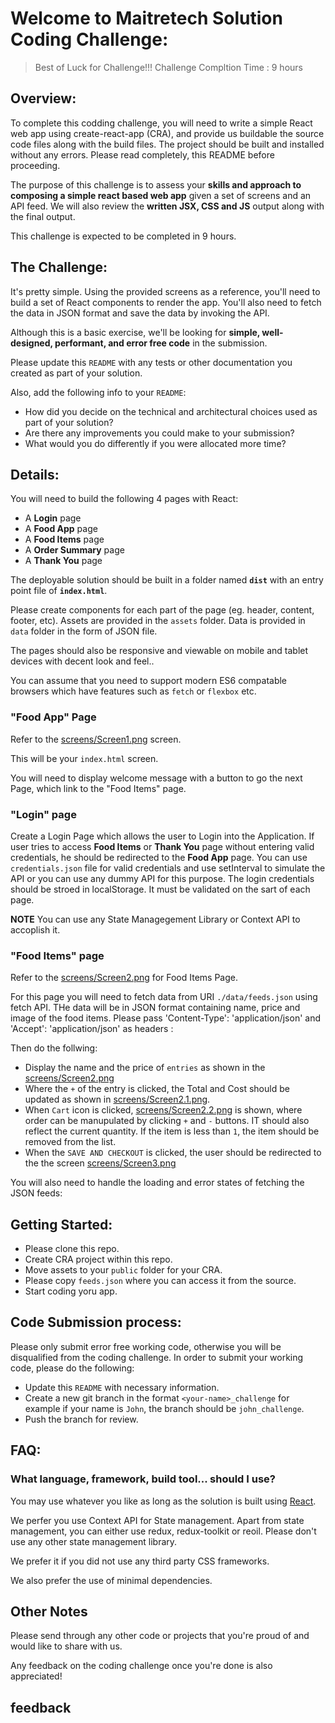 # Welcome to Maitretech Solution Coding Challenge:

> Best of Luck for Challenge!!!
> Challenge Compltion Time : 9 hours

## Overview:

To complete this codding challenge, you will need to write a simple React web app using create-react-app (CRA), and provide us buildable the source code files along with the build files. The project should be built and installed without any errors. Please read completely, this README before proceeding.

The purpose of this challenge is to assess your **skills and approach to composing a simple react based web app** given a set of screens and an API feed. We will also review the **written JSX, CSS and JS** output along with the final output.

This challenge is expected to be completed in 9 hours.

## The Challenge:

It's pretty simple. Using the provided screens as a reference, you'll need to build a set of React components to render the app. You'll also need to fetch the data in JSON format and save the data by invoking the API.

Although this is a basic exercise, we'll be looking for **simple, well-designed, performant, and error free code** in the submission.

Please update this `README` with any tests or other documentation you created as part of your solution.

Also, add the following info to your `README`:

- How did you decide on the technical and architectural choices used as part of your solution?
- Are there any improvements you could make to your submission?
- What would you do differently if you were allocated more time?

## Details:

You will need to build the following 4 pages with React:

  - A **Login** page
  - A **Food App** page
  - A **Food Items** page
  - A **Order Summary** page
  - A **Thank You** page

The deployable solution should be built in a folder named **`dist`** with an entry point file of **`index.html`**.

Please create components for each part of the page (eg. header, content, footer, etc).
Assets are provided in the `assets` folder. Data is provided in `data` folder in the form of JSON file.

The pages should also be responsive and viewable on mobile and tablet devices with decent look and feel..

You can assume that you need to support modern ES6 compatable browsers which have features such as `fetch` or `flexbox` etc. 

### "Food App" Page

Refer to the [screens/Screen1.png](./screens/Screen1.png) screen.

This will be your `index.html` screen.

You will need to display welcome message with a button to go the next Page, which link to the "Food Items" page.

### "Login" page
Create a Login Page which allows the user to Login into the Application. If user tries to access **Food Items** or **Thank You** page without entering valid credentials, he should be redirected to the **Food App** page. You can use `credentials.json` file for valid credentials and use setInterval to simulate the API or you can use any dummy API for this purpose. The login credentials should be stroed in localStorage. It must be validated on the sart of each page.

**NOTE** You can use any State Managegement Library or Context API to accoplish it. 

### "Food Items" page

Refer to the [screens/Screen2.png](./screens/Screen2.png) for Food Items Page.

For this page you will need to fetch data from URI `./data/feeds.json` using fetch API. THe data will be in JSON format containing name, price and image of the food items. Please pass 'Content-Type': 'application/json' and 'Accept': 'application/json' as headers :

Then do the follwing:

- Display the name and the price of `entries` as shown in the [screens/Screen2.png](./screens/Screen2.png)
- Where the `+` of the entry is clicked, the Total and Cost should be updated as shown in [screens/Screen2.1.png](./screens/Screen2.1.png).
- When `Cart` icon is clicked, [screens/Screen2.2.png](./screens/Screen2.2.png) is shown, where order can be manupulated by clicking `+` and `-` buttons. IT should also reflect the current quantity. If the item is less than `1`, the item should be removed from the list.
- When the `SAVE AND CHECKOUT` is clicked, the user should be redirected to the the screen [screens/Screen3.png](./screens/Screen3.png)

You will also need to handle the loading and error states of fetching the JSON feeds:

## Getting Started:

- Please clone this repo.
- Create CRA project within this repo.
- Move assets to your `public` folder for your CRA.
- Please copy `feeds.json` where you can access it from the source.
- Start coding yoru app.

## Code Submission process:

Please only submit error free working code, otherwise you will be disqualified from the coding challenge. In order to submit your working code, please do the following:

- Update this `README` with necessary information.
- Create a new git branch in the format `<your-name>_challenge` for example if your name is `John`, the branch should be `john_challenge`.
- Push the branch for review.

## FAQ:

### What language, framework, build tool... should I use?

You may use whatever you like as long as the solution is built using [React](https://reactjs.org/).

We perfer you use Context API for State management. Apart from state management, you can either use redux, redux-toolkit or reoil. Please don't use any other state management library.

We prefer it if you did not use any third party CSS frameworks.

We also prefer the use of minimal dependencies.

## Other Notes

Please send through any other code or projects that you're proud of and would like to share with us.

Any feedback on the coding challenge once you're done is also appreciated!

## feedback

